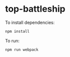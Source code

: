 # top-battleship

To install dependencies:

```bash
npm install
```

To run:

```bash
npm run webpack
```
